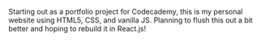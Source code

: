 Starting out as a portfolio project for Codecademy, this is my personal website using HTML5, CSS, and vanilla JS. Planning to flush this out a bit better and hoping to rebuild it in React.js!
